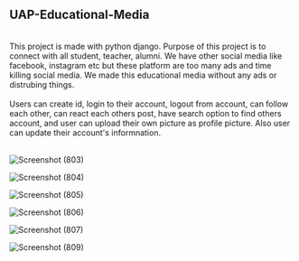 ## UAP-Educational-Media
<br>
This project is made with python django. Purpose of this project is to connect with all student, teacher, alumni. We have other social media like facebook, instagram etc but these platform are too many ads and time killing social media. We made this educational media without any ads or distrubing things. <br> <br>
Users can create id, login to their account, logout from account, can follow each other, can react each others post, have search option to find others account, and user can upload their own picture as profile picture. Also user can update their account's informnation. 
<br><br>

![Screenshot (803)](https://github.com/Sawom/UAP-Educational-Media/assets/64780532/14e08f37-a891-4732-a65d-1eb70f0784b8)

![Screenshot (804)](https://github.com/Sawom/UAP-Educational-Media/assets/64780532/8ab9f683-d7b2-4e03-8b97-af8caacd94cb)

![Screenshot (805)](https://github.com/Sawom/UAP-Educational-Media/assets/64780532/a635cdd6-7bcf-42ac-8d03-b3aaf7d11526)

![Screenshot (806)](https://github.com/Sawom/UAP-Educational-Media/assets/64780532/141ad8b6-8d6e-4da4-97fb-0613338069c0)

![Screenshot (807)](https://github.com/Sawom/UAP-Educational-Media/assets/64780532/e3fc907f-1702-4908-a33a-98eade968b2f)

![Screenshot (809)](https://github.com/Sawom/UAP-Educational-Media/assets/64780532/7546ed3d-4ab5-4242-8533-a2879593a148)



